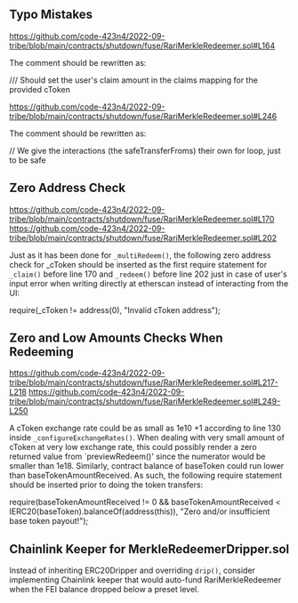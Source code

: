 ## Typo Mistakes
https://github.com/code-423n4/2022-09-tribe/blob/main/contracts/shutdown/fuse/RariMerkleRedeemer.sol#L164

The comment should be rewritten as:

/// Should set the user's claim amount in the claims mapping for the provided cToken

https://github.com/code-423n4/2022-09-tribe/blob/main/contracts/shutdown/fuse/RariMerkleRedeemer.sol#L246

The comment should be rewritten as:

// We give the interactions (the safeTransferFroms) their own for loop, just to be safe

## Zero Address Check

https://github.com/code-423n4/2022-09-tribe/blob/main/contracts/shutdown/fuse/RariMerkleRedeemer.sol#L170
https://github.com/code-423n4/2022-09-tribe/blob/main/contracts/shutdown/fuse/RariMerkleRedeemer.sol#L202

Just as it has been done for `_multiRedeem()`, the following zero address check for _cToken should be inserted as the first require statement for `_claim()` before line 170 and `_redeem()` before line 202 just in case of user's input error when writing directly at etherscan instead of interacting from the UI:

require(_cToken != address(0), "Invalid cToken address");

## Zero and Low Amounts Checks When Redeeming
https://github.com/code-423n4/2022-09-tribe/blob/main/contracts/shutdown/fuse/RariMerkleRedeemer.sol#L217-L218
https://github.com/code-423n4/2022-09-tribe/blob/main/contracts/shutdown/fuse/RariMerkleRedeemer.sol#L249-L250

A cToken exchange rate could be as small as 1e10 +1 according to line 130 inside `_configureExchangeRates()`. When dealing with very small amount of cToken at very low exchange rate, this could possibly render a zero returned value from `previewRedeem()' since the numerator would be smaller than 1e18. Similarly, contract balance of baseToken could run lower than baseTokenAmountReceived.  As such, the following require statement should be inserted prior to doing the token transfers:

require(baseTokenAmountReceived != 0 && baseTokenAmountReceived < IERC20(baseToken).balanceOf(address(this)), "Zero and/or insufficient base token payout!"); 

## Chainlink Keeper for MerkleRedeemerDripper.sol
Instead of inheriting ERC20Dripper and overriding `drip()`, consider implementing Chainlink keeper that would auto-fund RariMerkleRedeemer when the FEI balance dropped below a preset level.